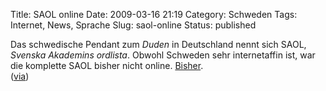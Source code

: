 Title: SAOL online
Date: 2009-03-16 21:19
Category: Schweden
Tags: Internet, News, Sprache
Slug: saol-online
Status: published

Das schwedische Pendant zum *Duden* in Deutschland nennt sich SAOL,
*Svenska Akademins ordlista*. Obwohl Schweden sehr internetaffin ist,
war die komplette SAOL bisher nicht online.
[Bisher](http://www.svenskaakademien.se/web/Ordlista.aspx).  
([via](http://opassande.se/index.php/2009/03/16/saol-pa-natet/))

